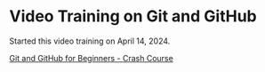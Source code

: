 # Video Training on Git and GitHub

Started this video training on April 14, 2024.

[Git and GitHub for Beginners - Crash Course](https://www.youtube.com/watch?v=RGOj5yH7evk)

